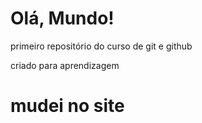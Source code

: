 # Olá, Mundo!
 primeiro repositório do curso de git e github
 
 criado para aprendizagem
 
# mudei no site
